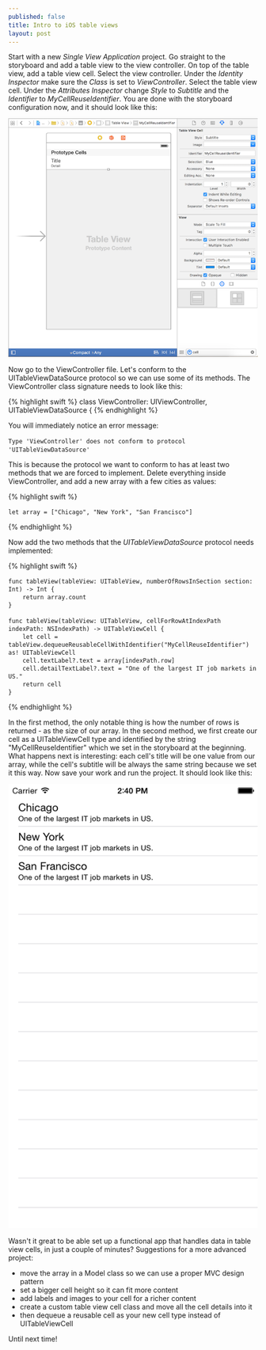 ```yaml
---
published: false
title: Intro to iOS table views
layout: post
---
```

Start with a new _Single View Application_ project. Go straight to the storyboard and add a table view to the view controller. On top of the table view, add a table view cell. Select the view controller. Under the _Identity Inspector_ make sure the _Class_ is set to _ViewController_. Select the table view cell. Under the _Attributes Inspector_ change _Style_ to _Subtitle_ and the _Identifier_ to _MyCellReuseIdentifier_. You are done with the storyboard configuration now, and it should look like this:

![storyboard](https://github.com/mhorga/mhorga.github.io/blob/master/images/project1.png "Storyboard")

Now go to the ViewController file. Let's conform to the UITableViewDataSource protocol so we can use some of its methods. The ViewController class signature needs to look like this:

{% highlight swift %} 
class ViewController: UIViewController, UITableViewDataSource {
{% endhighlight %}

You will immediately notice an error message:

`Type 'ViewController' does not conform to protocol 'UITableViewDataSource'`

This is because the protocol we want to conform to has at least two methods that we are forced to implement. Delete everything inside ViewController, and add a new array with a few cities as values:

{% highlight swift %} 

    let array = ["Chicago", "New York", "San Francisco"]

{% endhighlight %}

Now add the two methods that the _UITableViewDataSource_ protocol needs implemented:

{% highlight swift %} 

    func tableView(tableView: UITableView, numberOfRowsInSection section: Int) -> Int {
        return array.count
    }
    
    func tableView(tableView: UITableView, cellForRowAtIndexPath indexPath: NSIndexPath) -> UITableViewCell {
        let cell = tableView.dequeueReusableCellWithIdentifier("MyCellReuseIdentifier") as! UITableViewCell
        cell.textLabel?.text = array[indexPath.row]
        cell.detailTextLabel?.text = "One of the largest IT job markets in US."
        return cell
    }

{% endhighlight %}

In the first method, the only notable thing is how the number of rows is returned - as the size of our array. In the second method, we first create our cell as a UITableViewCell type and identified by the string "MyCellReuseIdentifier" which we set in the storyboard at the beginning. What happens next is interesting: each cell's title will be one value from our array, while the cell's subtitle will be always the same string because we set it this way. Now save your work and run the project. It should look like this:

![simulator](https://github.com/mhorga/mhorga.github.io/blob/master/images/simulator1.png "Simulator")

Wasn't it great to be able set up a functional app that handles data in table view cells, in just a couple of minutes?  Suggestions for a more advanced project:

- move the array in a Model class so we can use a proper MVC design pattern
- set a bigger cell height so it can fit more content
- add labels and images to your cell for a richer content
- create a custom table view cell class and move all the cell details into it
- then dequeue a reusable cell as your new cell type instead of UITableViewCell

Until next time!